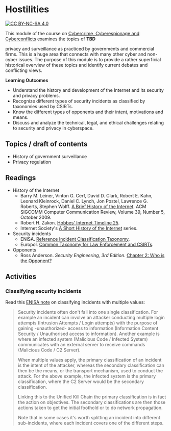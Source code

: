# Hostilities

[![CC BY-NC-SA 4.0][cc-by-nc-sa-shield]][cc-by-nc-sa]

[cc-by-nc-sa]: http://creativecommons.org/licenses/by-nc-sa/4.0/
[cc-by-nc-sa-shield]: https://img.shields.io/badge/License-CC%20BY--NC--SA%204.0-lightgrey.svg


This module of the course on [Cybercrime, Cyberespionage and Cyberconflicts](https://github.com/0xjet/ccc) examines the topics of **TBD**

privacy and surveillance as practiced by governments and commercial firms. This is a huge area that connects with many other cyber and non-cyber issues. The purpose of this module is to provide a rather superficial historical overview of these topics and identify current debates and conflicting views.

**Learning Outcomes**
* Understand the history and development of the Internet and its security and privacy problems.
* Recognize different types of security incidents as classified by taxonomies used by CSIRTs.
* Know the different types of opponents and their intent, motivations and means.
* Discuss and analyze the technical, legal, and ethical challenges relating to security and privacy in cyberspace.


[//]: # (jet - verbs: {define, examine, identify, analyze, discuss, assess, propose, understand})


## Topics / draft of contents

* History of government surveillance
* Privacy regulation



## Readings

* History of the Internet
    * Barry M. Leiner, Vinton G. Cerf, David D. Clark, Robert E. Kahn, Leonard Kleinrock, Daniel C. Lynch, Jon Postel, Lawrence G. Roberts, Stephen Wolff. [A Brief History of the Internet](https://sites.cs.ucsb.edu/~almeroth/classes/F10.176A/papers/internet-history-09.pdf). ACM SIGCOMM Computer Communication Review, Volume 39, Number 5, October 2009.
    * Robert H. Zakon. [Hobbes' Internet Timeline 25](https://www.zakon.org/robert/internet/timeline/).
    * Internet Society's [A Short History of the Internet](https://www.internetsociety.org/internet/history-internet/) series.
* Security incidents
    * ENISA. [Reference Incident Classification Taxonomy](https://www.enisa.europa.eu/publications/reference-incident-classification-taxonomy).
    * Europol. [Common Taxonomy for Law Enforcement and CSIRTs](https://www.europol.europa.eu/publications-documents/common-taxonomy-for-law-enforcement-and-csirts).
* Opponents
    * Ross Anderson. _Security Engineering, 3rd Edition_. [Chapter 2: Who is the Opponent?](https://www.cl.cam.ac.uk/~rja14/book.html)



## Activities

### Classifying security incidents

Read this [ENISA note](https://github.com/enisaeu/Reference-Security-Incident-Taxonomy-Task-Force/blob/master/Documentation/howtogetstarted.md#multiple-values) on classifying incidents with multiple values:

>Security incidents often don't fall into one single classification. For example an incident can involve an attacker conducting multiple login attempts (Intrusion Attempts / Login attempts) with the purpose of gaining -unauthorized- access to information (Information Content Security / Unauthorised access to information). Another example is where an infected system (Malicious Code / Infected System) communicates with an external server to receive commands (Malicious Code / C2 Server).
>
>When multiple values apply, the primary classification of an incident is the intent of the attacker, whereas the secondary classification can then be the means, or the transport mechanism, used to conduct the attack. For the above example, the infected system is the primary classification, where the C2 Server would be the secondary classification.
>
>Linking this to the Unified Kill Chain the primary classification is in fact the action on objectives. The secondary classifications are then those actions taken to get the initial foothold or to do network propagation.
>
>Note that in some cases it's worth splitting an incident into different sub-incidents, where each incident covers one of the different steps.



